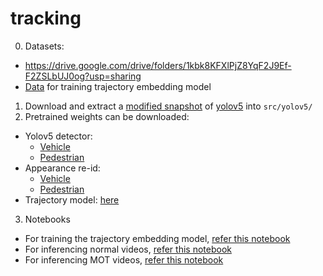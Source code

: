 # tracking
0. Datasets: 
- https://drive.google.com/drive/folders/1kbk8KFXlPjZ8YqF2J9Ef-F2ZSLbUJ0og?usp=sharing
- [Data](https://drive.google.com/file/d/1ctUGrzJuRcax6ZgdtzE_gsBarPdN-uIz/view?usp=sharing) for training trajectory embedding model

1. Download and extract a [modified snapshot](https://drive.google.com/file/d/1c3gn_0n_UVLRAmyMU9jdn3wgJgmS61Um/view?usp=sharing) of [yolov5](https://github.com/ultralytics/yolov5) into `src/yolov5/`
2. Pretrained weights can be downloaded:
- Yolov5 detector: 
    - [Vehicle](https://drive.google.com/file/d/1EZ7ls95GGUi5QjCGTtdmlKUi65Ox6HyS/view?usp=sharing) 
    - [Pedestrian](https://drive.google.com/file/d/1w65gH2n0Tkn8Y9GCFBVhuTMyUUuEL9cp/view?usp=sharing)
- Appearance re-id: 
    - [Vehicle](https://drive.google.com/file/d/1sjVBtDZsVdSe5BTxj8EEQn7qVSQN8UG0/view?usp=sharing) 
    - [Pedestrian](https://drive.google.com/file/d/1jSYQ-as1mgSL7lV0GU1bQKQi4wm9bq_u/view?usp=sharing)
- Trajectory model: [here](https://drive.google.com/file/d/1LyK8FevMrt2lBMugpMEgmL8HcmmY0giB/view?usp=sharing)
3. Notebooks
- For training the trajectory embedding model, [refer this notebook](src\notebooks\TrajectoryTrain.ipynb)
- For inferencing normal videos, [refer this notebook](src\notebooks\InferenceOnline.ipynb)
- For inferencing MOT videos, [refer this notebook](src\notebooks\InferenceOnlineMOT.ipynb)